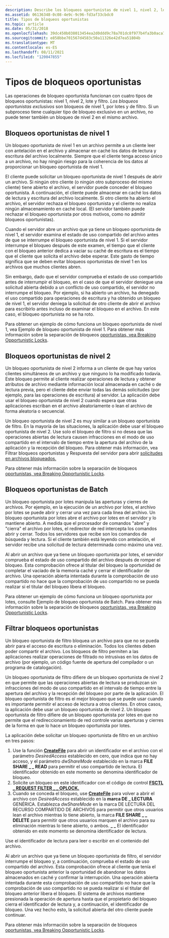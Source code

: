 ```yaml
---
description: Describe los bloqueos oportunistas de nivel 1, nivel 2, lote y filtro.
ms.assetid: 06136348-0c08-4e9c-9c96-fd3af33cbdc0
title: Tipos de bloqueos oportunistas
ms.topic: article
ms.date: 05/31/2018
ms.openlocfilehash: 39dc450b038013454ea2d0ddd9c78a701dc8f977b4fa3b0aca7cdda076e8b12e
ms.sourcegitcommit: e858bbe701567d4583c50a11326e42d7ea51804b
ms.translationtype: MT
ms.contentlocale: es-ES
ms.lasthandoff: 08/11/2021
ms.locfileid: "120047855"
---
```

# <a name="types-of-opportunistic-locks"></a>Tipos de bloqueos oportunistas

Las operaciones de bloqueo oportunista funcionan con cuatro tipos de bloqueos oportunistas: nivel 1, nivel 2, lote y filtro. *Los bloqueos oportunistas exclusivos* son bloqueos de nivel 1, por lotes y de filtro. Si un subproceso tiene cualquier tipo de bloqueo exclusivo en un archivo, no puede tener también un bloqueo de nivel 2 en el mismo archivo.

## <a name="level-1-opportunistic-locks"></a>Bloqueos oportunistas de nivel 1

Un bloqueo oportunista de nivel 1 en un archivo permite a un cliente leer con antelación en el archivo y almacenar en caché los datos de lectura y escritura del archivo localmente. Siempre que el cliente tenga acceso único a un archivo, no hay ningún riesgo para la coherencia de los datos al proporcionar un bloqueo oportunista de nivel 1.

El cliente puede solicitar un bloqueo oportunista de nivel 1 después de abrir un archivo. Si ningún otro cliente (o ningún otro subproceso del mismo cliente) tiene abierto el archivo, el servidor puede conceder el bloqueo oportunista. A continuación, el cliente puede almacenar en caché los datos de lectura y escritura del archivo localmente. Si otro cliente ha abierto el archivo, el servidor rechaza el bloqueo oportunista y el cliente no realiza ningún almacenamiento en caché local. (El servidor también puede rechazar el bloqueo oportunista por otros motivos, como no admitir bloqueos oportunistas).

Cuando el servidor abre un archivo que ya tiene un bloqueo oportunista de nivel 1, el servidor examina el estado de uso compartido del archivo antes de que se interrumpe el bloqueo oportunista de nivel 1. Si el servidor interrumpe el bloqueo después de este examen, el tiempo que el cliente con el bloqueo anterior dedica a vaciar su caché de escritura es el tiempo que el cliente que solicita el archivo debe esperar. Este gasto de tiempo significa que se deben evitar bloqueos oportunistas de nivel 1 en los archivos que muchos clientes abren.

Sin embargo, dado que el servidor comprueba el estado de uso compartido antes de interrumpir el bloqueo, en el caso de que el servidor deniegue una solicitud abierta debido a un conflicto de uso compartido, el servidor no interrumpe el bloqueo. Por ejemplo, si ha abierto un archivo, ha denegado el uso compartido para operaciones de escritura y ha obtenido un bloqueo de nivel 1, el servidor deniega la solicitud de otro cliente de abrir el archivo para escribirlo antes incluso de examinar el bloqueo en el archivo. En este caso, el bloqueo oportunista no se ha roto.

Para obtener un ejemplo de cómo funciona un bloqueo oportunista de nivel 1, vea Ejemplo de bloqueo oportunista de nivel 1. Para obtener más información sobre la separación de bloqueos [oportunistas, vea Breaking Opportunistic Locks](breaking-opportunistic-locks.md).

## <a name="level-2-opportunistic-locks"></a>Bloqueos oportunistas de nivel 2

Un bloqueo oportunista de nivel 2 informa a un cliente de que hay varios clientes simultáneos de un archivo y que ninguno lo ha modificado todavía. Este bloqueo permite al cliente realizar operaciones de lectura y obtener atributos de archivo mediante información local almacenada en caché o de lectura previa, pero el cliente debe enviar todas las demás solicitudes (por ejemplo, para las operaciones de escritura) al servidor. La aplicación debe usar el bloqueo oportunista de nivel 2 cuando espera que otras aplicaciones escriban en el archivo aleatoriamente o lean el archivo de forma aleatoria o secuencial.

Un bloqueo oportunista de nivel 2 es muy similar a un bloqueo oportunista de filtro. En la mayoría de las situaciones, la aplicación debe usar el bloqueo oportunista de nivel 2. Use solo el bloqueo de filtro si no desea que las operaciones abiertas de lectura causen infracciones en el modo de uso compartido en el intervalo de tiempo entre la apertura del archivo de la aplicación y la recepción del bloqueo. Para obtener más información, vea Filtrar bloqueos oportunistas y Respuesta del servidor para abrir [solicitudes en archivos bloqueados.](server-response-to-open-requests-on-locked-files.md)

Para obtener más información sobre la separación de bloqueos [oportunistas, vea Breaking Opportunistic Locks](breaking-opportunistic-locks.md).

## <a name="batch-opportunistic-locks"></a>Bloqueos oportunistas de Batch

Un bloqueo oportunista por lotes manipula las aperturas y cierres de archivos. Por ejemplo, en la ejecución de un archivo por lotes, el archivo por lotes se puede abrir y cerrar una vez para cada línea del archivo. Un bloqueo oportunista por lotes abre el archivo por lotes en el servidor y lo mantiene abierto. A medida que el procesador de comandos "abre" y "cierra" el archivo por lotes, el redirector de red intercepta los comandos abrir y cerrar. Todos los servidores que recibe son los comandos de búsqueda y lectura. Si el cliente también está leyendo con antelación, el servidor recibe una solicitud de lectura determinada como máximo una vez.

Al abrir un archivo que ya tiene un bloqueo oportunista por lotes, el servidor comprueba el estado de uso compartido del archivo después de romper el bloqueo. Esta comprobación ofrece al titular del bloqueo la oportunidad de completar el vaciado de la memoria caché y cerrar el identificador de archivo. Una operación abierta intentada durante la comprobación de uso compartido no hace que la comprobación de uso compartido no se pueda realizar si el titular del bloqueo libera el bloqueo.

Para obtener un ejemplo de cómo funciona un bloqueo oportunista por lotes, consulte Ejemplo de bloqueo oportunista de Batch. Para obtener más información sobre la separación de bloqueos [oportunistas, vea Breaking Opportunistic Locks](breaking-opportunistic-locks.md).

## <a name="filter-opportunistic-locks"></a>Filtrar bloqueos oportunistas

Un bloqueo oportunista de filtro bloquea un archivo para que no se pueda abrir para el acceso de escritura o eliminación. Todos los clientes deben poder compartir el archivo. Los bloqueos de filtro permiten a las aplicaciones realizar operaciones de filtrado no intrusivas en los datos de archivo (por ejemplo, un código fuente de apertura del compilador o un programa de catalogación).

Un bloqueo oportunista de filtro difiere de un bloqueo oportunista de nivel 2 en que permite que las operaciones abiertas de lectura se produzcan sin infracciones del modo de uso compartido en el intervalo de tiempo entre la apertura del archivo y la recepción del bloqueo por parte de la aplicación. El bloqueo oportunista de filtro es el mejor bloqueo que se puede usar cuando es importante permitir el acceso de lectura a otros clientes. En otros casos, la aplicación debe usar un bloqueo oportunista de nivel 2. Un bloqueo oportunista de filtro difiere de un bloqueo oportunista por lotes en que no permite que el redireccionamiento de red controle varias aperturas y cierres de la forma en que lo hace un bloqueo oportunista por lotes.

La aplicación debe solicitar un bloqueo oportunista de filtro en un archivo en tres pasos:

1.  Use la función [**CreateFile**](/windows/desktop/api/FileAPI/nf-fileapi-createfilea) para abrir un identificador en el archivo con el parámetro *DesiredAccess* establecido en cero, que indica que no hay acceso, y el parámetro *dwShareMode* establecido en la marca **FILE SHARE \_ \_ READ** para permitir el uso compartido de lectura. El identificador obtenido en este momento se denomina identificador de bloqueo.
2.  Solicite un bloqueo en este identificador con el código de control [**FSCTL \_ REQUEST FILTER \_ \_ OPLOCK.**](/windows/win32/api/winioctl/ni-winioctl-fsctl_request_filter_oplock)
3.  Cuando se conceda el bloqueo, use [**CreateFile**](/windows/desktop/api/FileAPI/nf-fileapi-createfilea) para volver a abrir el archivo con *DesiredAccess* establecido en la **marca DE \_ LECTURA** GENÉRICA. Establezca *dwShareMode* en la marca DE LECTURA DEL RECURSO COMPARTIDO DE ARCHIVOS para permitir que otros usuarios lean el archivo mientras lo tiene abierto, la marca **FILE SHARE \_ \_ DELETE** para permitir que otros usuarios marquen el archivo para su eliminación mientras lo tiene abierto, o ambos. **\_ \_** El identificador obtenido en este momento se denomina identificador de lectura.

Use el identificador de lectura para leer o escribir en el contenido del archivo.

Al abrir un archivo que ya tiene un bloqueo oportunista de filtro, el servidor interrumpe el bloqueo y, a continuación, comprueba el estado de uso compartido del archivo. Esta comprobación ofrece al cliente que tenía el bloqueo oportunista anterior la oportunidad de abandonar los datos almacenados en caché y confirmar la interrupción. Una operación abierta intentada durante esta comprobación de uso compartido no hace que la comprobación de uso compartido no se pueda realizar si el titular del bloqueo anterior libera el bloqueo. El sistema de archivos mantiene presionada la operación de apertura hasta que el propietario del bloqueo cierra el identificador de lectura y, a continuación, el identificador de bloqueo. Una vez hecho esto, la solicitud abierta del otro cliente puede continuar.

Para obtener más información sobre la separación de bloqueos [oportunistas, vea Breaking Opportunistic Locks](breaking-opportunistic-locks.md).

 

 
